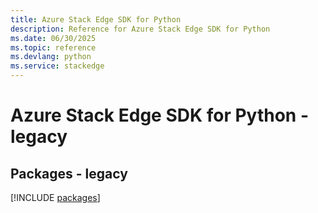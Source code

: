 ```yaml
---
title: Azure Stack Edge SDK for Python
description: Reference for Azure Stack Edge SDK for Python
ms.date: 06/30/2025
ms.topic: reference
ms.devlang: python
ms.service: stackedge
---
```

# Azure Stack Edge SDK for Python - legacy
## Packages - legacy
[!INCLUDE [packages](stack-edge-index.md)]